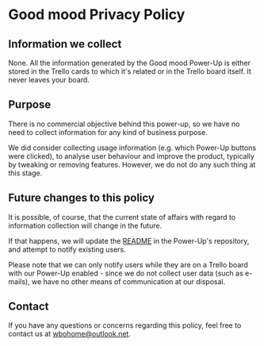 # Good mood Privacy Policy

## Information we collect
None. All the information generated by the Good mood Power-Up is either stored in the Trello cards to which it's related or in the Trello board itself. It never leaves your board.


## Purpose
There is no commercial objective behind this power-up, so we have no need to collect information for any kind of business purpose.

We did consider collecting usage information (e.g. which Power-Up buttons were clicked), to analyse user behaviour and improve the product, typically by tweaking or removing features. However, we do not do any such thing at this stage.


## Future changes to this policy
It is possible, of course, that the current state of affairs with regard to information collection will change in the future.

If that happens, we will update the <a target="_blank" href="https://github.com/wang364/Good-mood/new/master/README.md">README</a> in the Power-Up's repository, and attempt to notify existing users.

Please note that we can only notify users while they are on a Trello board with our Power-Up enabled - since we do not collect user data (such as e-mails), we have no other means of communication at our disposal.

## Contact
If you have any questions or concerns regarding this policy, feel free to contact us at [wbohome@outlook.net](mailto:wbohome@outlook.net).
